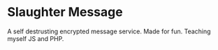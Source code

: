 # Slaughter Message

A self destrusting encrypted message service. Made for fun. Teaching myself JS and PHP.
